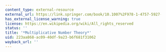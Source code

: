 ```yaml
---
content_type: external-resource
external_url: https://link.springer.com/book/10.1007%2F978-1-4757-5927-3
has_external_license_warning: true
license: https://en.wikipedia.org/wiki/All_rights_reserved
status: ''
title: '*Multiplicative Number Theory*'
uid: 223aa868-ac09-40df-9a23-b6f681f31062
wayback_url: ''
---
```

